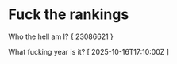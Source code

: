 # Fuck the rankings

Who the hell am I?
{ 23086621 }

What fucking year is it?
[ 2025-10-16T17:10:00Z ]

